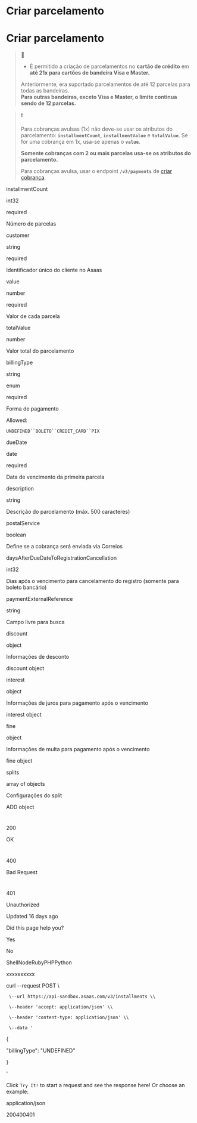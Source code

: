 # Criar parcelamento

# Criar parcelamento

> 🚧
> 
> *   É permitido a criação de parcelamentos no **cartão de crédito** em **até 21x para cartões de bandeira Visa e Master.**
> 
> Anteriormente, era suportado parcelamentos de até 12 parcelas para todas as bandeiras.  
> **Para outras bandeiras, exceto Visa e Master, o limite continua sendo de 12 parcelas.**

  

> ❗️
> 
> Para cobranças avulsas (1x) não deve-se usar os atributos do parcelamento: **`installmentCount`**, **`installmentValue`** e **`totalValue`**. Se for uma cobrança em 1x, usa-se apenas o **`value`**.
> 
> **Somente cobranças com 2 ou mais parcelas usa-se os atributos do parcelamento.**
> 
> Para cobranças avulsa, usar o endpoint **`/v3/payments`** de [criar cobrança]().

installmentCount

int32

required

Número de parcelas

customer

string

required

Identificador único do cliente no Asaas

value

number

required

Valor de cada parcela

totalValue

number

Valor total do parcelamento

billingType

string

enum

required

Forma de pagamento

Allowed:

`UNDEFINED``BOLETO``CREDIT_CARD``PIX`

dueDate

date

required

Data de vencimento da primeira parcela

description

string

Descrição do parcelamento (máx. 500 caracteres)

postalService

boolean

Define se a cobrança será enviada via Correios

daysAfterDueDateToRegistrationCancellation

int32

Dias após o vencimento para cancelamento do registro (somente para boleto bancário)

paymentExternalReference

string

Campo livre para busca

discount

object

Informações de desconto

discount object

interest

object

Informações de juros para pagamento após o vencimento

interest object

fine

object

Informações de multa para pagamento após o vencimento

fine object

splits

array of objects

Configurações do split

ADD object

# 

200

OK

# 

400

Bad Request

# 

401

Unauthorized

Updated 16 days ago

Did this page help you?

Yes

No

ShellNodeRubyPHPPython

xxxxxxxxxx

curl \--request POST \\

     \--url https://api-sandbox.asaas.com/v3/installments \\

     \--header 'accept: application/json' \\

     \--header 'content-type: application/json' \\

     \--data '

{

  "billingType": "UNDEFINED"

}

'

Click `Try It!` to start a request and see the response here! Or choose an example:

application/json

200400401